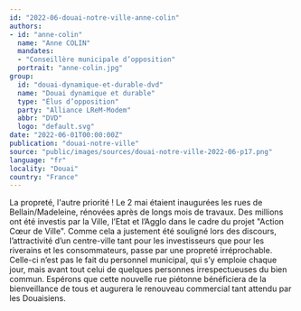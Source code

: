 ```yaml
---
id: "2022-06-douai-notre-ville-anne-colin"
authors:
- id: "anne-colin"
  name: "Anne COLIN"
  mandates: 
  - "Conseillère municipale d’opposition"
  portrait: "anne-colin.jpg"
group:
  id: "douai-dynamique-et-durable-dvd"
  name: "Douai dynamique et durable"
  type: "Élus d’opposition"
  party: "Alliance LReM-Modem"
  abbr: "DVD"
  logo: "default.svg"
date: "2022-06-01T00:00:00Z"
publication: "douai-notre-ville"
source: "public/images/sources/douai-notre-ville-2022-06-p17.png"
language: "fr"
locality: "Douai"
country: "France"
---
```


La propreté, l'autre priorité !
Le 2 mai étaient inaugurées les rues de Bellain/Madeleine, rénovées après de longs mois de travaux. Des millions ont été investis par la Ville, l’Etat et l’Agglo dans le cadre du projet "Action Cœur de Ville". Comme cela a justement été souligné lors des discours, l’attractivité d’un centre-ville tant pour les investisseurs que pour les riverains et les consommateurs, passe par une propreté irréprochable. Celle-ci n’est pas le fait du personnel municipal, qui s’y emploie chaque jour, mais avant tout celui de quelques personnes irrespectueuses du bien commun.
Espérons que cette nouvelle rue piétonne bénéficiera de la bienveillance de tous et augurera le renouveau commercial tant attendu par les Douaisiens.
